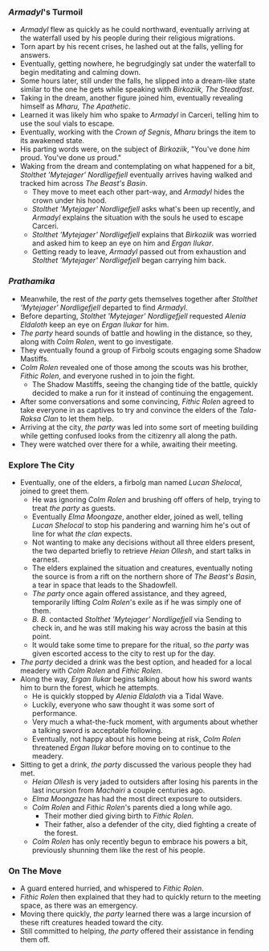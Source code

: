 ### *Armadyl*'s Turmoil

* *Armadyl* flew as quickly as he could northward, eventually arriving at the waterfall used by his people during their religious migrations.
* Torn apart by his recent crises, he lashed out at the falls, yelling for answers.
* Eventually, getting nowhere, he begrudgingly sat under the waterfall to begin meditating and calming down.
* Some hours later, still under the falls, he slipped into a dream-like state similar to the one he gets while speaking with *Birkoziik, The Steadfast*.
* Taking in the dream, another figure joined him, eventually revealing himself as *Mharu, The Apathetic*.
* Learned it was likely him who spake to *Armadyl* in Carceri, telling him to use the soul vials to escape.
* Eventually, working with the *Crown of Segnis*, *Mharu* brings the item to its awakened state.
* His parting words were, on the subject of *Birkoziik*, "You've done *him* proud. You've done *us* proud."
* Waking from the dream and contemplating on what happened for a bit, *Stolthet 'Mytejager' Nordligefjell* eventually arrives having walked and tracked him across *The Beast's Basin*.
  * They move to meet each other part-way, and *Armadyl* hides the crown under his hood.
  * *Stolthet 'Mytejager' Nordligefjell* asks what's been up recently, and *Armadyl* explains the situation with the souls he used to escape Carceri.
  * *Stolthet 'Mytejager' Nordligefjell* explains that *Birkoziik* was worried and asked him to keep an eye on him and *Ergan Ilukar*.
  * Getting ready to leave, *Armadyl* passed out from exhaustion and *Stolthet 'Mytejager' Nordligefjell* began carrying him back.

### *Prathamika*

* Meanwhile, the rest of *the party* gets themselves together after *Stolthet 'Mytejager' Nordligefjell* departed to find *Armadyl*.
* Before departing, *Stolthet 'Mytejager' Nordligefjell* requested *Alenia Eldaloth* keep an eye on *Ergan Ilukar* for him.
* *The party* heard sounds of battle and howling in the distance, so they, along with *Colm Rolen*, went to go investigate.
* They eventually found a group of Firbolg scouts engaging some Shadow Mastiffs.
* *Colm Rolen* revealed one of those among the scouts was his brother, *Fithic Rolen*, and everyone rushed in to join the fight.
  * The Shadow Mastiffs, seeing the changing tide of the battle, quickly decided to make a run for it instead of continuing the engagement.
* After some conversations and some convincing, *Fithic Rolen* agreed to take everyone in as captives to try and convince the elders of the *Tala-Raksa Clan* to let them help.
* Arriving at the city, *the party* was led into some sort of meeting building while getting confused looks from the citizenry all along the path.
* They were watched over there for a while, awaiting their meeting.

### Explore The City

* Eventually, one of the elders, a firbolg man named *Lucan Shelocal*, joined to greet them.
  * He was ignoring *Colm Rolen* and brushing off offers of help, trying to treat *the party* as guests.
  * Eventually *Elma Moongaze*, another elder, joined as well, telling *Lucan Shelocal* to stop his pandering and warning him he's out of line for what *the clan* expects.
  * Not wanting to make any decisions without all three elders present, the two departed briefly to retrieve *Heian Ollesh*, and start talks in earnest.
  * The elders explained the situation and creatures, eventually noting the source is from a rift on the northern shore of *The Beast's Basin*, a tear in space that leads to the Shadowfell.
  * *The party* once again offered assistance, and they agreed, temporarily lifting *Colm Rolen*'s exile as if he was simply one of them.
  * *B. B.* contacted *Stolthet 'Mytejager' Nordligefjell* via Sending to check in, and he was still making his way across the basin at this point.
  * It would take some time to prepare for the ritual, so *the party* was given escorted access to the city to rest up for the day.
* *The party* decided a drink was the best option, and headed for a local meadery with *Colm Rolen* and *Fithic Rolen*.
* Along the way, *Ergan Ilukar* begins talking about how his sword wants him to burn the forest, which he attempts.
  * He is quickly stopped by *Alenia Eldaloth* via a Tidal Wave.
  * Luckily, everyone who saw thought it was some sort of performance.
  * Very much a what-the-fuck moment, with arguments about whether a talking sword is acceptable following.
  * Eventually, not happy about his home being at risk, *Colm Rolen* threatened *Ergan Ilukar* before moving on to continue to the meadery.
* Sitting to get a drink, *the party* discussed the various people they had met.
  * *Heian Ollesh* is very jaded to outsiders after losing his parents in the last incursion from *Machairi* a couple centuries ago.
  * *Elma Moongaze* has had the most direct exposure to outsiders.
  * *Colm Rolen* and *Fithic Rolen*'s parents died a long while ago.
    * Their mother died giving birth to *Fithic Rolen*.
    * Their father, also a defender of the city, died fighting a create of the forest.
  * *Colm Rolen* has only recently begun to embrace his powers a bit, previously shunning them like the rest of his people.

### On The Move

* A guard entered hurried, and whispered to *Fithic Rolen*.
* *Fithic Rolen* then explained that they had to quickly return to the meeting space, as there was an emergency.
* Moving there quickly, *the party* learned there was a large incursion of these rift creatures headed toward the city.
* Still committed to helping, *the party* offered their assistance in fending them off.
